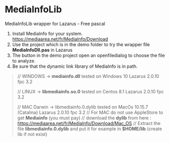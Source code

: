 # MediaInfoLib
MediaInfoLib wrapper for Lazarus - Free pascal

1. Install  MediaInfo for your system.   https://mediaarea.net/fr/MediaInfo/Download
2. Use the project which is in the demo folder to try the wrapper file  **MediaInfoDll.pas** in Lazarus
3. The button in the demo project open an openfiledialog to choose the file to analyze.
4. Be sure that the dynamic link library of MediaInfo is in path. 

> // WINDOWS -> **mediainfo.dll**    tested on Windows 10 Lazarus 2.0.10 fpc 3.2
>
> // LINUX -> **libmediainfo.so.0**  tested on Centos 8.1 Lazarus 2.0.10 fpc 3.2
>
> // MAC Darwin -> libmediainfo.0.dylib    tested on MacOs 10.15.7 (Catalina)  Lazarus 2.0.10 fpc 3.2
> // For MAC do not use AppleStore to get **Mediainfo** (you must pay)
> // download the **dylib** from here : https://mediaarea.net/fr/MediaInfo/Download/Mac_OS
> // Extract the file **libmediainfo.0.dylib** and put it for example in **$HOME/lib** (create lib if not exist) 



